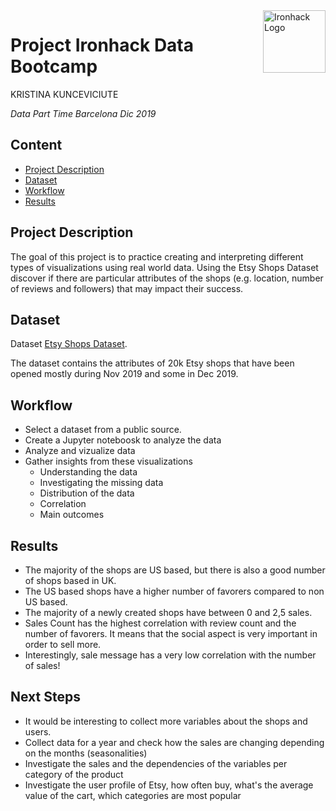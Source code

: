 <img src="https://bit.ly/2VnXWr2" alt="Ironhack Logo" width="100" align="right"/>


#   Project Ironhack Data Bootcamp

KRISTINA KUNCEVICIUTE

*Data Part Time Barcelona Dic 2019*


## Content
- [Project Description](#project)
- [Dataset](#dataset)
- [Workflow](#workflow)
- [Results](#results)

<a name="project"></a>

## Project Description

The goal of this project is to practice creating and interpreting different types of visualizations using real world data. Using the Etsy Shops Dataset discover if there are particular attributes of the shops (e.g. location, number of reviews and followers) that may impact their success.

<a name="dataset"></a>

## Dataset

Dataset [Etsy Shops Dataset](https://www.kaggle.com/sepidafs/etsy-shops).

The dataset contains the attributes of 20k Etsy shops that have been opened mostly during Nov 2019 and some in Dec 2019.

<a name="workflow"></a>

## Workflow

 - Select a dataset from a public source.
 - Create a Jupyter noteboosk to analyze the data
 - Analyze and vizualize data
 - Gather insights from these visualizations
     - Understanding the data
     - Investigating the missing data
     - Distribution of the data
     - Correlation
     - Main outcomes
 
 
<a name="results"></a>

## Results

 - The majority of the shops are US based, but there is also a good number of shops based in UK.
 - The US based shops have a higher number of favorers compared to non US based.
 - The majority of a newly created shops have between 0 and 2,5 sales.
 - Sales Count has the highest correlation with review count and the number of favorers. It means that the social aspect is very important in order to sell more.
 - Interestingly, sale message has a very low correlation with the number of sales!
 
 ## Next Steps
 
 - It would be interesting to collect more variables about the shops and users. 
 - Collect data for a year and check how the sales are changing depending on the months (seasonalities)
 - Investigate the sales and the dependencies of the variables per category of the product
 - Investigate the user profile of Etsy, how often buy, what's the average value of the cart, which categories are most popular
